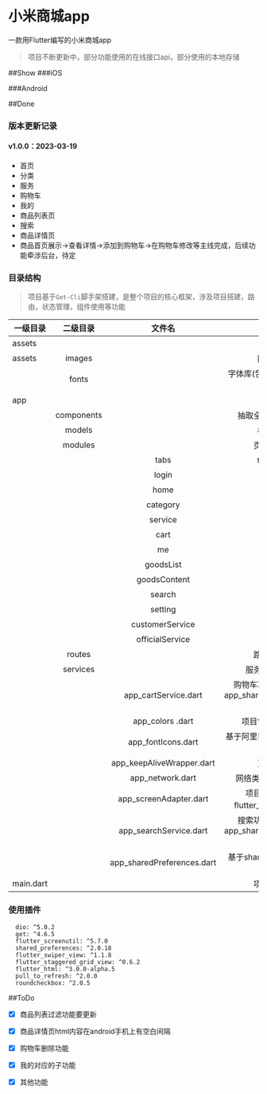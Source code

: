 # 小米商城app

一款用Flutter编写的小米商城app

>项目不断更新中，部分功能使用的在线接口api，部分使用的本地存储

##Show
###iOS

###Android


##Done
### 版本更新记录

#### v1.0.0：2023-03-19
*  首页
*  分类
*  服务
*  购物车
*  我的
*  商品列表页
*  搜索
*  商品详情页
*  商品首页展示->查看详情->添加到购物车->在购物车修改等主线完成，后续功能牵涉后台，待定

### 目录结构

>项目基于`Get-Cli`脚手架搭建，是整个项目的核心框架，涉及项目搭建，路由，状态管理，组件使用等功能

|   一级目录  |  二级目录   |   文件名  |   描述    |
---|:--:|:--:|:---:|
|  assets     |               |    |  素材目录 | 
|  assets     |  images   |    |  图片素材库 | 
|               |    fonts    |    |   字体库(包含阿里巴巴图标字体素材)| 
|   app       |               |    |  app目录 | 
|               |   components   |   |  抽取全局通用组件目录 | 
|                |    models         |    |  模型类目录 | 
|                |    modules        |                      | 页面组件目录 | 
|                |           |   tabs                    | tabs管理页 | 
|                |           |   login                  | 登录 | 
|                |           |   home                  | 首页 | 
|                |           |   category              |  分类| 
|                |           |   service                | 服务 | 
|                |           |   cart                    | 购物车 | 
|                |           |   me                     | 我的 | 
|                |           |   goodsList           | 商品列表 | 
|                |           |   goodsContent     | 商品详情 | 
|                |           |   search               | 搜索 | 
|                |           |   setting               |  设置| 
|                |           |   customerService  | 客服 | 
|                |           |   officialService     | 官方服务 | 
|               |       routes        |                                         |  路由配置目录   | 
|               |       services      |                                        | 服务及工具类目录 | 
|               |                        |  app_cartService.dart          | 购物车功能服务类，基于app_sharedPreferences.dart的封装 | 
|               |                        |  app_colors .dart                | 项目常用颜色管理类 | 
|               |                        |  app_fontIcons.dart             | 基于阿里巴巴图标字体素材功能类 | 
|               |                        |  app_keepAliveWrapper.dart  | 页面保活类 | 
|               |                        |  app_network.dart                  | 网络类，基于dio的封装 | 
|               |                        |  app_screenAdapter.dart        | 项目适配类，基于flutter_screenutil的封装 | 
|               |                        |  app_searchService.dart         | 搜索功能服务类，基于app_sharedPreferences.dart的封装 | 
|               |                        |  app_sharedPreferences.dart  | 基于shared_preferences的封装 | 
| main.dart  |        |   |  项目入口文件 | 



### 使用插件
```
  dio: ^5.0.2
  get: ^4.6.5
  flutter_screenutil: ^5.7.0
  shared_preferences: ^2.0.18
  flutter_swiper_view: ^1.1.8
  flutter_staggered_grid_view: ^0.6.2
  flutter_html: ^3.0.0-alpha.5
  pull_to_refresh: ^2.0.0
  roundcheckbox: ^2.0.5
```

##ToDo

- [x] 商品列表过滤功能要更新
- [x] 商品详情页html内容在android手机上有空白间隔
- [x] 购物车删除功能
- [x] 我的对应的子功能
- [x] 其他功能






